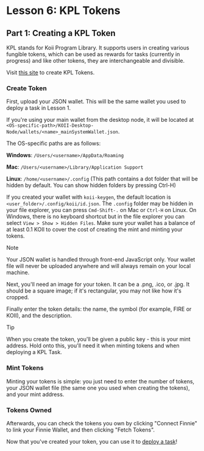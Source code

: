 # Lesson 6: KPL Tokens

## Part 1: Creating a KPL Token

KPL stands for Koii Program Library. It supports users in creating various fungible tokens, which can be used as rewards for tasks (currently in progress) and like other tokens, they are interchangeable and divisible.

Visit [this site](http://kpl.koii.network/) to create KPL Tokens.

### Create Token

First, upload your JSON wallet. This will be the same wallet you used to deploy a task in Lesson 1.

If you're using your main wallet from the desktop node, it will be located at `<OS-specific-path>/KOII-Desktop-Node/wallets/<name>_mainSystemWallet.json`.

The OS-specific paths are as follows:

**Windows**: `/Users/<username>/AppData/Roaming`

**Mac**: `/Users/<username>/Library/Application Support`

**Linux**: `/home/<username>/.config` (This path contains a dot folder that will be hidden by default. You can show hidden folders by pressing Ctrl-H)

If you created your wallet with `koii-keygen`, the default location is `<user_folder>/.config/koii/id.json`. The `.config` folder may be hidden in your file explorer, you can press `Cmd-Shift-.` on Mac or `Ctrl-H` on Linux. On Windows, there is no keyboard shortcut but in the file explorer you can select `View > Show > Hidden Files`. Make sure your wallet has a balance of at least 0.1 KOII to cover the cost of creating the mint and minting your tokens.

> [!NOTE]
>
> Your JSON wallet is handled through front-end JavaScript only. Your wallet file will never be uploaded anywhere and will always remain on your local machine.

Next, you'll need an image for your token. It can be a .png, .ico, or .jpg. It should be a square image; if it's rectangular, you may not like how it's cropped.

Finally enter the token details: the name, the symbol (for example, FIRE or KOII), and the description.

> [!TIP]
>
> When you create the token, you'll be given a public key - this is your mint address. Hold onto this, you'll need it when minting tokens and when deploying a KPL Task.

### Mint Tokens

Minting your tokens is simple: you just need to enter the number of tokens, your JSON wallet file (the same one you used when creating the tokens), and your mint address.

### Tokens Owned

Afterwards, you can check the tokens you own by clicking "Connect Finnie" to link your Finnie Wallet, and then clicking "Fetch Tokens".

Now that you've created your token, you can use it to [deploy a task](./PartII.md)!
